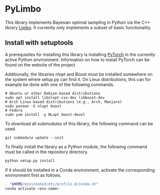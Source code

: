 # PyLimbo

This library implements Bayesian optimal sampling in Python via the C++ library [Limbo](https://github.com/resibots/limbo).
It currently only implements a subset of basic functionality.


## Install with setuptools

A prerequisites for installing this library is installing [PyTorch](https://pytorch.org/) in the currently active Python
environment. Information on how to install PyTorch can be found on the website of the project.

Additionally, the libraries nlopt and Boost must be installed somewhere on the system where setup.py can find it.
On Linux distributions, this can for example be done with one of the following commands.

```shell
# Ubuntu or other Debian-based distributions
sudo apt install libnlopt-cxx-dev libboost-dev
# Arch Linux-based distributions (e.g., Arch, Manjaro)
sudo pacman -S nlopt boost
# Fedora
sudo yum install -y NLopt boost-devel
```

To download all submodules of this library, the following command can be used.

```shell
git submodule update --init
```

To finally install the library as a Python module, the following command must be called in the repository directory.

```sh
python setup.py install
```

If it should be installed in a Conda environment, activate the corresponding environment first as follows.

```sh
. "$HOME/miniconda3/etc/profile.d/conda.sh"
conda activate <env-name>
```
